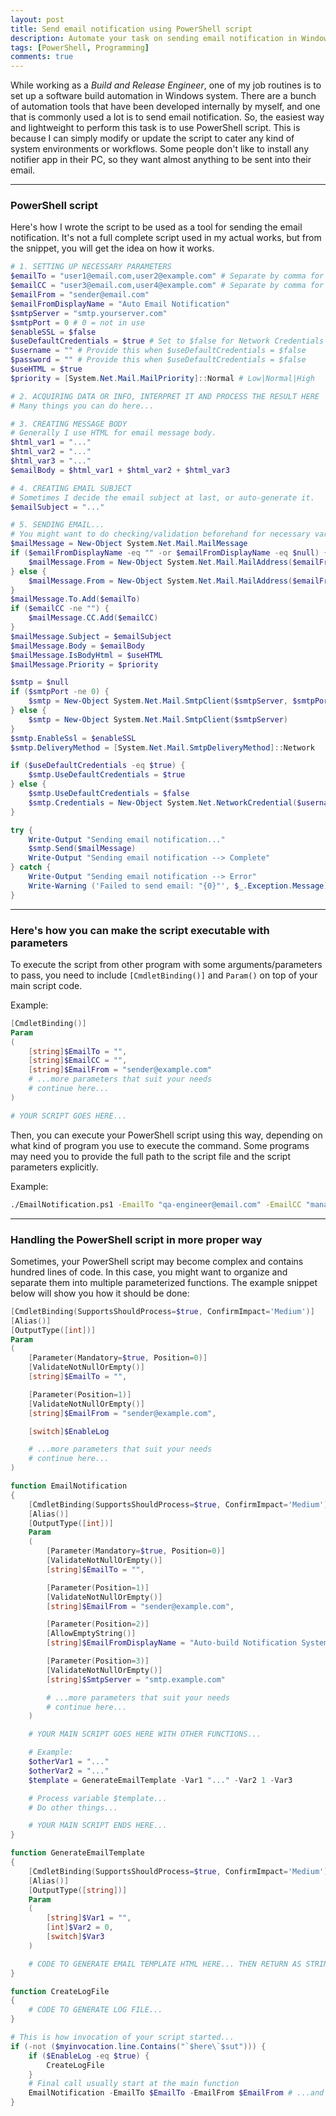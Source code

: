 ```yaml
---
layout: post
title: Send email notification using PowerShell script
description: Automate your task on sending email notification in Windows system using PowerShell script and Windows SMTP Client.
tags: [PowerShell, Programming]
comments: true
---
```


While working as a _Build and Release Engineer_, one of my job routines is to set up a software build automation in Windows system. There are a bunch of automation tools that have been developed internally by myself, and one that is commonly used a lot is to send email notification. So, the easiest way and lightweight to perform this task is to use PowerShell script. This is because I can simply modify or update the script to cater any kind of system environments or workflows. Some people don't like to install any notifier app in their PC, so they want almost anything to be sent into their email.

<hr class="break">

### PowerShell script

Here's how I wrote the script to be used as a tool for sending the email notification. It's not a full complete script used in my actual works, but from the snippet, you will get the idea on how it works.

```powershell
# 1. SETTING UP NECESSARY PARAMETERS
$emailTo = "user1@email.com,user2@example.com" # Separate by comma for multiple email addresses
$emailCC = "user3@email.com,user4@example.com" # Separate by comma for multiple email addresses
$emailFrom = "sender@email.com"
$emailFromDisplayName = "Auto Email Notification"
$smtpServer = "smtp.yourserver.com"
$smtpPort = 0 # 0 = not in use
$enableSSL = $false
$useDefaultCredentials = $true # Set to $false for Network Credentials
$username = "" # Provide this when $useDefaultCredentials = $false
$password = "" # Provide this when $useDefaultCredentials = $false
$useHTML = $true
$priority = [System.Net.Mail.MailPriority]::Normal # Low|Normal|High

# 2. ACQUIRING DATA OR INFO, INTERPRET IT AND PROCESS THE RESULT HERE
# Many things you can do here...

# 3. CREATING MESSAGE BODY
# Generally I use HTML for email message body.
$html_var1 = "..."
$html_var2 = "..."
$html_var3 = "..."
$emailBody = $html_var1 + $html_var2 + $html_var3

# 4. CREATING EMAIL SUBJECT
# Sometimes I decide the email subject at last, or auto-generate it.
$emailSubject = "..."

# 5. SENDING EMAIL...
# You might want to do checking/validation beforehand for necessary variables
$mailMessage = New-Object System.Net.Mail.MailMessage
if ($emailFromDisplayName -eq "" -or $emailFromDisplayName -eq $null) {
    $mailMessage.From = New-Object System.Net.Mail.MailAddress($emailFrom)
} else {
    $mailMessage.From = New-Object System.Net.Mail.MailAddress($emailFrom, $emailFromDisplayName)
}
$mailMessage.To.Add($emailTo)
if ($emailCC -ne "") {
    $mailMessage.CC.Add($emailCC)
}
$mailMessage.Subject = $emailSubject
$mailMessage.Body = $emailBody
$mailMessage.IsBodyHtml = $useHTML
$mailMessage.Priority = $priority

$smtp = $null
if ($smtpPort -ne 0) {
    $smtp = New-Object System.Net.Mail.SmtpClient($smtpServer, $smtpPort)
} else {
    $smtp = New-Object System.Net.Mail.SmtpClient($smtpServer)
}
$smtp.EnableSsl = $enableSSL
$smtp.DeliveryMethod = [System.Net.Mail.SmtpDeliveryMethod]::Network

if ($useDefaultCredentials -eq $true) {
    $smtp.UseDefaultCredentials = $true
} else {
    $smtp.UseDefaultCredentials = $false
    $smtp.Credentials = New-Object System.Net.NetworkCredential($username, $password)
}

try {
    Write-Output "Sending email notification..."
    $smtp.Send($mailMessage)
    Write-Output "Sending email notification --> Complete"
} catch {
    Write-Output "Sending email notification --> Error"
    Write-Warning ('Failed to send email: "{0}"', $_.Exception.Message)
}
```

<hr class="break">

### Here's how you can make the script executable with parameters

To execute the script from other program with some arguments/parameters to pass, you need to include `[CmdletBinding()]` and `Param()` on top of your main script code.

Example:

```powershell
[CmdletBinding()]
Param
(
    [string]$EmailTo = "",
    [string]$EmailCC = "",
    [string]$EmailFrom = "sender@example.com"
    # ...more parameters that suit your needs
    # continue here...
)

# YOUR SCRIPT GOES HERE...
```

Then, you can execute your PowerShell script using this way, depending on what kind of program you use to execute the command. Some programs may need you to provide the full path to the script file and the script parameters explicitly.

Example:

```sh
./EmailNotification.ps1 -EmailTo "qa-engineer@email.com" -EmailCC "manager@email.com" ...
```

<hr class="break">

### Handling the PowerShell script in more proper way

Sometimes, your PowerShell script may become complex and contains hundred lines of code. In this case, you might want to organize and separate them into multiple parameterized functions. The example snippet below will show you how it should be done:

```powershell
[CmdletBinding(SupportsShouldProcess=$true, ConfirmImpact='Medium')]
[Alias()]
[OutputType([int])]
Param
(
    [Parameter(Mandatory=$true, Position=0)]
    [ValidateNotNullOrEmpty()]
    [string]$EmailTo = "",

    [Parameter(Position=1)]
    [ValidateNotNullOrEmpty()]
    [string]$EmailFrom = "sender@example.com",

    [switch]$EnableLog

    # ...more parameters that suit your needs
    # continue here...
)

function EmailNotification
{
    [CmdletBinding(SupportsShouldProcess=$true, ConfirmImpact='Medium')]
    [Alias()]
    [OutputType([int])]
    Param
    (
        [Parameter(Mandatory=$true, Position=0)]
        [ValidateNotNullOrEmpty()]
        [string]$EmailTo = "",

        [Parameter(Position=1)]
        [ValidateNotNullOrEmpty()]
        [string]$EmailFrom = "sender@example.com",

        [Parameter(Position=2)]
        [AllowEmptyString()]
        [string]$EmailFromDisplayName = "Auto-build Notification System",

        [Parameter(Position=3)]
        [ValidateNotNullOrEmpty()]
        [string]$SmtpServer = "smtp.example.com"

        # ...more parameters that suit your needs
        # continue here...
    )

    # YOUR MAIN SCRIPT GOES HERE WITH OTHER FUNCTIONS...

    # Example:
    $otherVar1 = "..."
    $otherVar2 = "..."
    $template = GenerateEmailTemplate -Var1 "..." -Var2 1 -Var3

    # Process variable $template...
    # Do other things...

    # YOUR MAIN SCRIPT ENDS HERE...
}

function GenerateEmailTemplate
{
    [CmdletBinding(SupportsShouldProcess=$true, ConfirmImpact='Medium')]
    [Alias()]
    [OutputType([string])]
    Param
    (
        [string]$Var1 = "",
        [int]$Var2 = 0,
        [switch]$Var3
    )

    # CODE TO GENERATE EMAIL TEMPLATE HTML HERE... THEN RETURN AS STRING.
}

function CreateLogFile
{
    # CODE TO GENERATE LOG FILE...
}

# This is how invocation of your script started...
if (-not ($myinvocation.line.Contains("`$here\`$sut"))) {
    if ($EnableLog -eq $true) {
        CreateLogFile
    }
    # Final call usually start at the main function
    EmailNotification -EmailTo $EmailTo -EmailFrom $EmailFrom # ...and more parameters here...
}
```